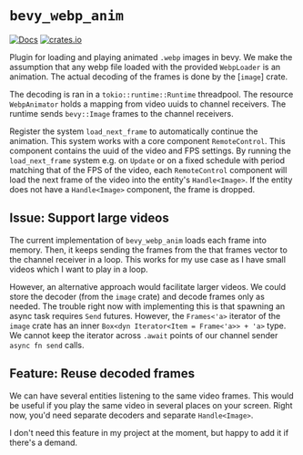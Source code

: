 # `bevy_webp_anim`

[![Docs](https://docs.rs/bevy_webp_anim/badge.svg)](https://docs.rs/bevy_webp_anim/latest/bevy_webp_anim)
[![crates.io](https://img.shields.io/crates/v/bevy_webp_anim.svg)](https://crates.io/crates/bevy_webp_anim)

Plugin for loading and playing animated `.webp` images in bevy.
We make the assumption that any webp file loaded with the provided `WebpLoader` is an animation.
The actual decoding of the frames is done by the [`image`] crate.

The decoding is ran in a `tokio::runtime::Runtime` threadpool.
The resource `WebpAnimator` holds a mapping from video uuids to channel receivers.
The runtime sends `bevy::Image` frames to the channel receivers.

Register the system `load_next_frame` to automatically continue the animation.
This system works with a core component `RemoteControl`.
This component contains the uuid of the video and FPS settings.
By running the `load_next_frame` system e.g. on `Update` or on a fixed schedule with period matching that of the FPS of the video, each `RemoteControl` component will load the next frame of the video into the entity's `Handle<Image>`.
If the entity does not have a `Handle<Image>` component, the frame is dropped.

## Issue: Support large videos

The current implementation of `bevy_webp_anim` loads each frame into memory.
Then, it keeps sending the frames from the that frames vector to the channel receiver in a loop.
This works for my use case as I have small videos which I want to play in a loop.

However, an alternative approach would facilitate larger videos.
We could store the decoder (from the `image` crate) and decode frames only as needed.
The trouble right now with implementing this is that spawning an async task requires `Send` futures.
However, the `Frames<'a>` iterator of the `image` crate has an inner `Box<dyn Iterator<Item = Frame<'a>> + 'a>` type.
We cannot keep the iterator across `.await` points of our channel sender `async fn send` calls.

## Feature: Reuse decoded frames

We can have several entities listening to the same video frames.
This would be useful if you play the same video in several places on your screen.
Right now, you'd need separate decoders and separate `Handle<Image>`.

I don't need this feature in my project at the moment, but happy to add it if there's a demand.
